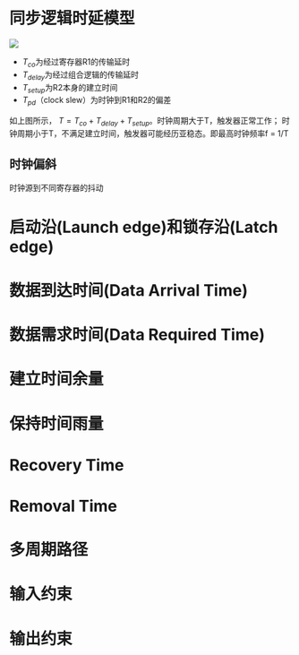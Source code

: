 # 同步逻辑时延模型
![](https://img2018.cnblogs.com/blog/404968/201906/404968-20190630220623046-1328348470.png)

* $T_{co}$为经过寄存器R1的传输延时
* $T_{delay}$为经过组合逻辑的传输延时
* $T_{setup}$为R2本身的建立时间 
* $T_{pd}$（clock slew）为时钟到R1和R2的偏差

如上图所示， $T = T_{co} + T_{delay} + T_{setup}$。时钟周期大于T，触发器正常工作；
时钟周期小于T，不满足建立时间，触发器可能经历亚稳态。即最高时钟频率f =
1/T

## 时钟偏斜
时钟源到不同寄存器的抖动


# 启动沿(Launch edge)和锁存沿(Latch edge)

# 数据到达时间(Data Arrival Time)

# 数据需求时间(Data Required Time)

# 建立时间余量

# 保持时间雨量

# Recovery Time

# Removal Time

# 多周期路径

# 输入约束

# 输出约束

